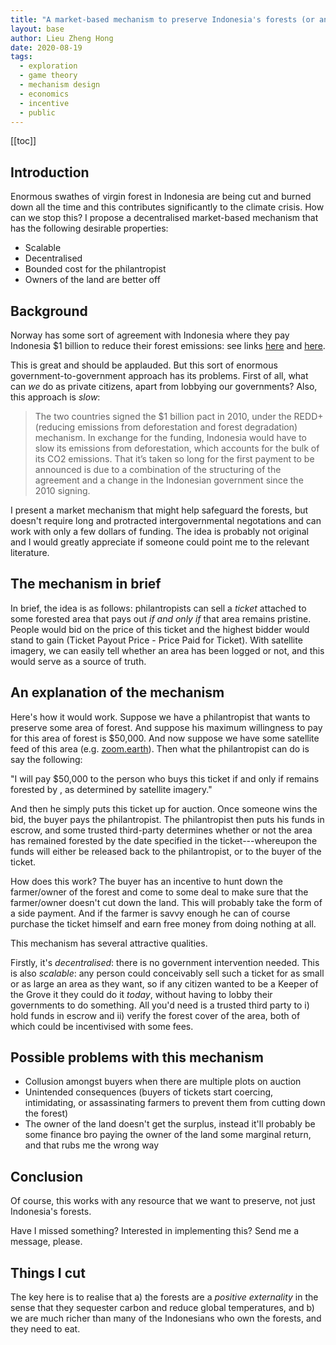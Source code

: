 ```yaml
---
title: "A market-based mechanism to preserve Indonesia's forests (or any other resource)"
layout: base
author: Lieu Zheng Hong
date: 2020-08-19
tags:
  - exploration
  - game theory
  - mechanism design
  - economics
  - incentive
  - public
---
```


[[toc]]

## Introduction

Enormous swathes of virgin forest in Indonesia are being cut and burned down
all the time and this contributes significantly to the climate crisis.
How can we stop this? I propose a decentralised market-based mechanism
that has the following desirable properties:

- Scalable
- Decentralised
- Bounded cost for the philantropist
- Owners of the land are better off

## Background

Norway has some sort of agreement with Indonesia where they pay Indonesia
\$1 billion to reduce their forest emissions: see links
[here](https://www.wri.org/blog/2019/02/indonesia-reduces-deforestation-norway-pay)
and
[here](https://news.mongabay.com/2019/02/indonesia-to-get-first-payment-from-norway-under-1b-redd-scheme/).

This is great and should be applauded.
But this sort of enormous government-to-government approach
has its problems. First of all, what can _we_ do as private citizens, apart
from lobbying our governments? Also, this approach is _slow_:

> The two countries signed the \$1 billion pact in 2010, under the REDD+
> (reducing emissions from deforestation and forest degradation) mechanism. In
> exchange for the funding, Indonesia would have to slow its emissions from
> deforestation, which accounts for the bulk of its CO2 emissions. That
> it’s taken so long for the first payment to be announced is due to a
> combination of the structuring of the agreement and a change in the
> Indonesian government since the 2010 signing.

I present a market mechanism that might help safeguard the forests, but doesn't
require long and protracted intergovernmental negotations and can work with
only a few dollars of funding.
The idea is probably not original and I would greatly appreciate if someone
could point me to the relevant literature.

## The mechanism in brief

In brief, the idea is as follows:
philantropists can sell a _ticket_ attached to some forested area
that pays out _if and only if_ that area remains pristine.
People would bid on the price of this ticket and the highest bidder would
stand to gain (Ticket Payout Price - Price Paid for Ticket).
With satellite imagery, we can easily tell whether an area has been logged or not,
and this would serve as a source of truth.

## An explanation of the mechanism

Here's how it would work.
Suppose we have a philantropist that wants to preserve some area of forest.
And suppose his maximum willingness to pay for this area of forest is \$50,000.
And now suppose we have some satellite feed of this area
(e.g. [zoom.earth](https://zoom.earth/)).
Then what the philantropist can do is say the following:

"I will pay \$50,000 to the person who buys this ticket if and only if <AREA>
remains forested by <DATE>, as determined by satellite imagery."

And then he simply puts this ticket up for auction. Once someone wins the bid,
the buyer pays the philantropist. The philantropist then puts his funds in escrow,
and some trusted third-party determines whether or not the area has remained
forested by the date specified in the ticket---whereupon the funds will either
be released back to the philantropist, or to the buyer of the ticket.

How does this work? The buyer has an incentive to hunt down the farmer/owner
of the forest and come to some deal to make sure that the farmer/owner
doesn't cut down the land. This will probably take the form of a side payment.
And if the farmer is savvy enough he can of course purchase the ticket himself
and earn free money from doing nothing at all.

This mechanism has several attractive qualities.

Firstly, it's _decentralised_: there is no government intervention needed.
This is also _scalable_: any person could conceivably sell such a ticket for as
small or as large an area as they want, so if any citizen
wanted to be a Keeper of the Grove it they could do it _today_, without
having to lobby their governments to do something. All you'd need is a trusted
third party to i) hold funds in escrow and ii) verify the forest cover of the area,
both of which could be incentivised with some fees.

## Possible problems with this mechanism

- Collusion amongst buyers when there are multiple plots on auction
- Unintended consequences
  (buyers of tickets start coercing, intimidating, or assassinating farmers
  to prevent them from cutting down the forest)
- The owner of the land doesn't get the surplus, instead it'll probably be some
  finance bro paying the owner of the land some marginal return,
  and that rubs me the wrong way

## Conclusion

Of course, this works with any resource that we want to preserve, not just Indonesia's forests.

Have I missed something? Interested in implementing this? Send me a message, please.

## Things I cut

The key here is to realise that a) the forests are a _positive externality_
in the sense that they sequester carbon and reduce global temperatures, and
b) we are much richer than many of the Indonesians who own the forests, and
they need to eat.
